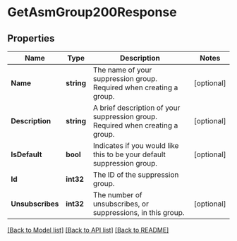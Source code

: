 # GetAsmGroup200Response

## Properties

Name | Type | Description | Notes
------------ | ------------- | ------------- | -------------
**Name** | **string** | The name of your suppression group. Required when creating a group. |[optional] 
**Description** | **string** | A brief description of your suppression group. Required when creating a group. |[optional] 
**IsDefault** | **bool** | Indicates if you would like this to be your default suppression group. |[optional] 
**Id** | **int32** | The ID of the suppression group. |
**Unsubscribes** | **int32** | The number of unsubscribes, or suppressions, in this group. |[optional] 

[[Back to Model list]](../README.md#documentation-for-models) [[Back to API list]](../README.md#documentation-for-api-endpoints) [[Back to README]](../README.md)



